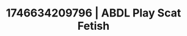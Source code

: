 ---
categories:
- AI-generated
- Deep intimacy
- Punk lovers
- Erotic silhouette
- Vintage boudoir
- Dreamy pleasure
- ASMR
- Cosplay
image: /assets/images/1746634209796.jpg
layout: post
seo:
  description: Featured content with high-quality Scat Fetish, ABDL Play. HD images
    available.
  keywords: Scat Fetish, ABDL Play
  og_image: /assets/images/1746634209796.jpg
  schema_type: VisualArtwork
tags:
- '#1746634209796'
- Scat Fetish
- ABDL Play
title: 1746634209796 | ABDL Play Scat Fetish
---